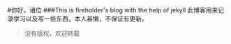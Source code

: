 #你好，诸位
###This is fireholder's blog with the help of jekyll
此博客用来记录学习以及写一些东西，本人甚懒，不保证有更新。

> 没有版权，欢迎转载
